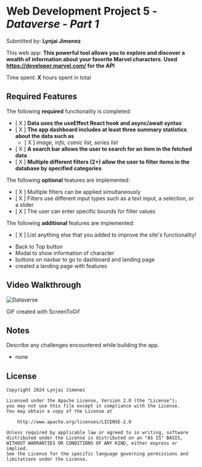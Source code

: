 # Web Development Project 5 - *Dataverse - Part 1*

Submitted by: **Lynjai Jimenez**

This web app: **This powerful tool allows you to explore and discover a wealth of information about your favorite Marvel characters. Used https://developer.marvel.com/ for the API**

Time spent: **X** hours spent in total

## Required Features

The following **required** functionality is completed:

- [ X ] **Data uses the useEffect React hook and async/await syntax**
- [ X ] **The app dashboard includes at least three summary statistics about the data such as**
  - [ X ] *image, info, comic list, series list*
- [ X ] **A search bar allows the user to search for an item in the fetched data**
- [ X ] **Multiple different filters (2+) allow the user to filter items in the database by specified categories**

The following **optional** features are implemented:

- [ X ] Multiple filters can be applied simultaneously
- [ X ] Filters use different input types such as a text input, a selection, or a slider
- [ X ] The user can enter specific bounds for filter values

The following **additional** features are implemented:

* [ X ] List anything else that you added to improve the site's functionality!
- Back to Top button
- Modal to show information of character
- buttons on navbar to go to dashboard and landing page
- created a landing page with features

## Video Walkthrough

![Dataverse]()

<!-- Replace this with whatever GIF tool you used! -->
GIF created with ScreenToGif
<!-- Recommended tools:
[Kap](https://getkap.co/) for macOS
[ScreenToGif](https://www.screentogif.com/) for Windows
[peek](https://github.com/phw/peek) for Linux. -->

## Notes

Describe any challenges encountered while building the app.
- none

## License

    Copyright 2024 Lynjai Jimenez

    Licensed under the Apache License, Version 2.0 (the "License");
    you may not use this file except in compliance with the License.
    You may obtain a copy of the License at

        http://www.apache.org/licenses/LICENSE-2.0

    Unless required by applicable law or agreed to in writing, software
    distributed under the License is distributed on an "AS IS" BASIS,
    WITHOUT WARRANTIES OR CONDITIONS OF ANY KIND, either express or implied.
    See the License for the specific language governing permissions and
    limitations under the License.